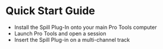 # Quick Start Guide

* Install the Spill Plug-In onto your main Pro Tools computer
* Launch Pro Tools and open a session
* Insert the Spill Plug-in on a multi-channel track
